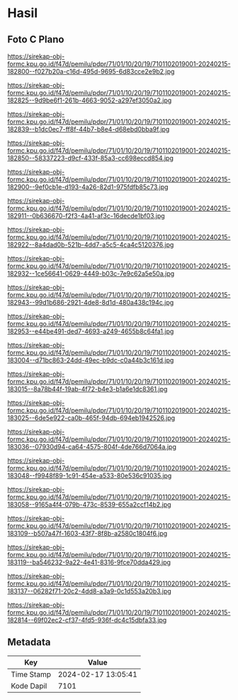 # Hasil

## Foto C Plano

https://sirekap-obj-formc.kpu.go.id/f47d/pemilu/pdpr/71/01/10/20/19/7101102019001-20240215-182800--f027b20a-c16d-495d-9695-6d83cce2e9b2.jpg

https://sirekap-obj-formc.kpu.go.id/f47d/pemilu/pdpr/71/01/10/20/19/7101102019001-20240215-182825--9d9be6f1-261b-4663-9052-a297ef3050a2.jpg

https://sirekap-obj-formc.kpu.go.id/f47d/pemilu/pdpr/71/01/10/20/19/7101102019001-20240215-182839--b1dc0ec7-ff8f-44b7-b8e4-d68ebd0bba9f.jpg

https://sirekap-obj-formc.kpu.go.id/f47d/pemilu/pdpr/71/01/10/20/19/7101102019001-20240215-182850--58337223-d9cf-433f-85a3-cc698eccd854.jpg

https://sirekap-obj-formc.kpu.go.id/f47d/pemilu/pdpr/71/01/10/20/19/7101102019001-20240215-182900--9ef0cb1e-d193-4a26-82d1-975fdfb85c73.jpg

https://sirekap-obj-formc.kpu.go.id/f47d/pemilu/pdpr/71/01/10/20/19/7101102019001-20240215-182911--0b636670-f2f3-4a41-af3c-16decde1bf03.jpg

https://sirekap-obj-formc.kpu.go.id/f47d/pemilu/pdpr/71/01/10/20/19/7101102019001-20240215-182922--8a4dad0b-521b-4dd7-a5c5-4ca4c5120376.jpg

https://sirekap-obj-formc.kpu.go.id/f47d/pemilu/pdpr/71/01/10/20/19/7101102019001-20240215-182932--1ce56641-0629-4449-b03c-7e9c62a5e50a.jpg

https://sirekap-obj-formc.kpu.go.id/f47d/pemilu/pdpr/71/01/10/20/19/7101102019001-20240215-182943--99d1b686-2921-4de8-8d1d-480a438c194c.jpg

https://sirekap-obj-formc.kpu.go.id/f47d/pemilu/pdpr/71/01/10/20/19/7101102019001-20240215-182953--e44be491-ded7-4693-a249-4655b8c64fa1.jpg

https://sirekap-obj-formc.kpu.go.id/f47d/pemilu/pdpr/71/01/10/20/19/7101102019001-20240215-183004--d71bc863-24dd-49ec-b9dc-c0a44b3c161d.jpg

https://sirekap-obj-formc.kpu.go.id/f47d/pemilu/pdpr/71/01/10/20/19/7101102019001-20240215-183015--8a78b44f-19ab-4f72-b4e3-b1a6e1dc8361.jpg

https://sirekap-obj-formc.kpu.go.id/f47d/pemilu/pdpr/71/01/10/20/19/7101102019001-20240215-183025--6de5e922-ca0b-465f-94db-694eb1942526.jpg

https://sirekap-obj-formc.kpu.go.id/f47d/pemilu/pdpr/71/01/10/20/19/7101102019001-20240215-183036--07930d94-ca64-4575-804f-4de766d7064a.jpg

https://sirekap-obj-formc.kpu.go.id/f47d/pemilu/pdpr/71/01/10/20/19/7101102019001-20240215-183048--f9948f89-1c91-454e-a533-80e536c91035.jpg

https://sirekap-obj-formc.kpu.go.id/f47d/pemilu/pdpr/71/01/10/20/19/7101102019001-20240215-183058--9165a4f4-079b-473c-8539-655a2ccf14b2.jpg

https://sirekap-obj-formc.kpu.go.id/f47d/pemilu/pdpr/71/01/10/20/19/7101102019001-20240215-183109--b507a47f-1603-43f7-8f8b-a2580c1804f6.jpg

https://sirekap-obj-formc.kpu.go.id/f47d/pemilu/pdpr/71/01/10/20/19/7101102019001-20240215-183119--ba546232-9a22-4e41-8316-9fce70dda429.jpg

https://sirekap-obj-formc.kpu.go.id/f47d/pemilu/pdpr/71/01/10/20/19/7101102019001-20240215-183137--06282f71-20c2-4dd8-a3a9-0c1d553a20b3.jpg

https://sirekap-obj-formc.kpu.go.id/f47d/pemilu/pdpr/71/01/10/20/19/7101102019001-20240215-182814--69f02ec2-cf37-4fd5-936f-dc4c15dbfa33.jpg


## Metadata

| Key        | Value               |
| ---------- | ------------------- |
| Time Stamp | 2024-02-17 13:05:41 |
| Kode Dapil | 7101                |



